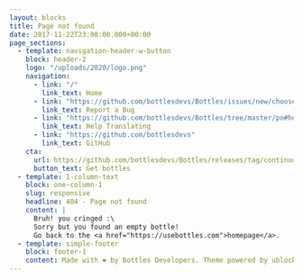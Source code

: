 ```yaml
---
layout: blocks
title: Page not found
date: 2017-11-22T23:00:00.000+00:00
page_sections:
  - template: navigation-header-w-button
    block: header-2
    logo: "/uploads/2020/logo.png"
    navigation:
      - link: "/"
        link_text: Home
      - link: "https://github.com/bottlesdevs/Bottles/issues/new/choose"
        link_text: Report a Bug
      - link: "https://github.com/bottlesdevs/Bottles/tree/master/po#help-translating-bottles-rocket"
        link_text: Help Translating
      - link: "https://github.com/bottlesdevs"
        link_text: GitHub
    cta:
      url: https://github.com/bottlesdevs/Bottles/releases/tag/continuous
      button_text: Get bottles
  - template: 1-column-text
    block: one-column-1
    slug: responsive
    headline: 404 - Page not found
    content: |
      Bruh! you cringed :\
      Sorry but you found an empty bottle!
      Go back to the <a href="https://usebottles.com">homepage</a>. 
  - template: simple-footer
    block: footer-1
    content: Made with ❤️ by Bottles Developers. Theme powered by ublocks.
---
```

